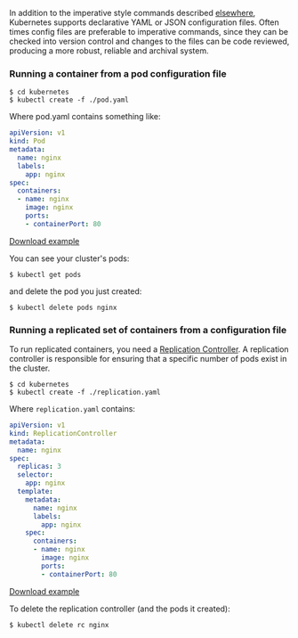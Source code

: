 
In addition to the imperative style commands described [elsewhere](/{{page.version}}/docs/user-guide/simple-nginx), Kubernetes
supports declarative YAML or JSON configuration files.  Often times config files are preferable
to imperative commands, since they can be checked into version control and changes to the files
can be code reviewed, producing a more robust, reliable and archival system.

### Running a container from a pod configuration file

```shell
$ cd kubernetes
$ kubectl create -f ./pod.yaml
```

Where pod.yaml contains something like:

<!-- BEGIN MUNGE: EXAMPLE pod.yaml -->

```yaml
apiVersion: v1
kind: Pod
metadata:
  name: nginx
  labels:
    app: nginx
spec:
  containers:
  - name: nginx
    image: nginx
    ports:
    - containerPort: 80
```

[Download example](/{{page.version}}/docs/user-guide/pod.yaml)
<!-- END MUNGE: EXAMPLE pod.yaml -->

You can see your cluster's pods:

```shell
$ kubectl get pods
```

and delete the pod you just created:

```shell
$ kubectl delete pods nginx
```

### Running a replicated set of containers from a configuration file

To run replicated containers, you need a [Replication Controller](/{{page.version}}/docs/user-guide/replication-controller).
A replication controller is responsible for ensuring that a specific number of pods exist in the
cluster.

```shell
$ cd kubernetes
$ kubectl create -f ./replication.yaml
```

Where `replication.yaml` contains:

<!-- BEGIN MUNGE: EXAMPLE replication.yaml -->

```yaml
apiVersion: v1
kind: ReplicationController
metadata:
  name: nginx
spec:
  replicas: 3
  selector:
    app: nginx
  template:
    metadata:
      name: nginx
      labels:
        app: nginx
    spec:
      containers:
      - name: nginx
        image: nginx
        ports:
        - containerPort: 80
```

[Download example](/{{page.version}}/docs/user-guide/replication.yaml)
<!-- END MUNGE: EXAMPLE replication.yaml -->

To delete the replication controller (and the pods it created):

```shell
$ kubectl delete rc nginx
```